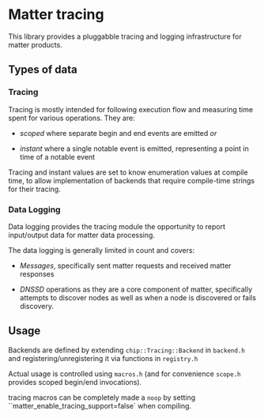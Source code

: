 # Matter tracing

This library provides a pluggabble tracing and logging 
infrastructure for matter products.

## Types of data

### Tracing

Tracing is mostly intended for following execution flow
and measuring time spent for various operations. They
are:

  - *scoped* where separate begin and end events are
    emitted _or_

  - *instant* where a single notable event is emitted,
    representing a point in time of a notable event

Tracing and instant values are set to know enumeration
values at compile time, to allow implementation of
backends that require compile-time strings for their
tracing.

### Data Logging

Data logging provides the tracing module the opportunity
to report input/output data for matter data processing.

The data logging is generally limited in count and covers:

  - *Messages*, specifically sent matter requests and received
    matter responses

  - *DNSSD* operations as they are a core component of matter,
    specifically attempts to discover nodes as well as
    when a node is discovered or fails discovery.


## Usage

Backends are defined by extending `chip::Tracing::Backend` in
`backend.h` and registering/unregistering it via functions in
`registry.h`

Actual usage is controlled using `macros.h` (and for convenience
`scope.h` provides scoped begin/end invocations).

tracing macros can be completely made a `noop` by setting
``matter_enable_tracing_support=false` when compiling.

